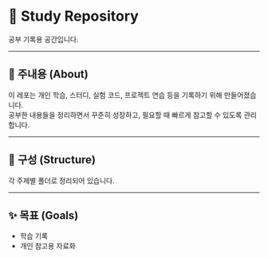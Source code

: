 # 📖 Study Repository

공부 기록용 공간입니다.

---

## 📌 주내용 (About)

이 레포는 개인 학습, 스터디, 실험 코드, 프로젝트 연습 등을 기록하기 위해 만들어졌습니다.  
공부한 내용들을 정리하면서 꾸준히 성장하고, 필요할 때 빠르게 참고할 수 있도록 관리합니다.

---

## 📂 구성 (Structure)

각 주제별 폴더로 정리되어 있습니다.

---

## ✨ 목표 (Goals)

- 학습 기록  
- 개인 참고용 자료화



